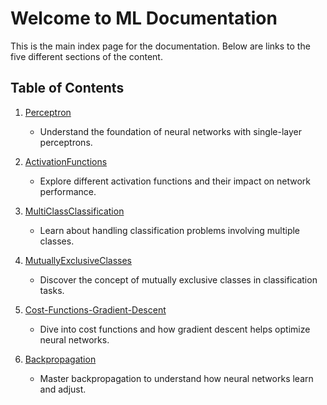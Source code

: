 # Welcome to ML Documentation

This is the main index page for the documentation. Below are links to the five different sections of the content.

## Table of Contents

1. [Perceptron](./Page-1_Single_AND_MultiLayers_Perceptrons.md)
   - Understand the foundation of neural networks with single-layer perceptrons.
   
2. [ActivationFunctions](./Page-2_ActivationFunctions.md)
   - Explore different activation functions and their impact on network performance.
   
3. [MultiClassClassification](./Page-3_MultiClassClassification.md)
   - Learn about handling classification problems involving multiple classes.

4. [MutuallyExclusiveClasses](./Page-4_MutuallyExclusiveClasses.md)
   - Discover the concept of mutually exclusive classes in classification tasks.

5. [Cost-Functions-Gradient-Descent](./Page-5_Cost-Functions-Gradient-Descent.md)
   - Dive into cost functions and how gradient descent helps optimize neural networks.

6. [Backpropagation](./Page-6_Backpropagation.md)
   - Master backpropagation to understand how neural networks learn and adjust.
